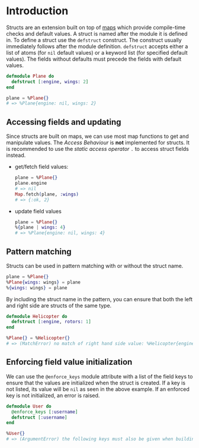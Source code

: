 # Introduction

Structs are an extension built on top of [maps][exercism-maps] which provide compile-time checks and default values. A struct is named after the module it is defined in. To define a struct use the `defstruct` construct. The construct usually immediately follows after the module definition. `defstruct` accepts either a list of atoms (for `nil` default values) or a keyword list (for specified default values). The fields without defaults must precede the fields with default values.

```elixir
defmodule Plane do
  defstruct [:engine, wings: 2]
end

plane = %Plane{}
# => %Plane{engine: nil, wings: 2}
```

## Accessing fields and updating

Since structs are built on maps, we can use most map functions to get and manipulate values. The _Access Behaviour_ is **not** implemented for structs. It is recommended to use the _static access operator_ `.` to access struct fields instead.

- get/fetch field values:

  ```elixir
  plane = %Plane{}
  plane.engine
  # => nil
  Map.fetch(plane, :wings)
  # => {:ok, 2}
  ```

- update field values

  ```elixir
  plane = %Plane{}
  %{plane | wings: 4}
  # => %Plane{engine: nil, wings: 4}
  ```

## Pattern matching

Structs can be used in pattern matching with or without the struct name.

```elixir
plane = %Plane{}
%Plane{wings: wings} = plane
%{wings: wings} = plane
```

By including the struct name in the pattern, you can ensure that both the left and right side are structs of the same type.

```elixir
defmodule Helicopter do
  defstruct [:engine, rotors: 1]
end

%Plane{} = %Helicopter{}
# => (MatchError) no match of right hand side value: %Helicopter{engine: nil, rotors: 1}
```

## Enforcing field value initialization

We can use the `@enforce_keys` module attribute with a list of the field keys to ensure that the values are initialized when the struct is created. If a key is not listed, its value will be `nil` as seen in the above example. If an enforced key is not initialized, an error is raised.

```elixir
defmodule User do
  @enforce_keys [:username]
  defstruct [:username]
end

%User{}
# => (ArgumentError) the following keys must also be given when building struct User: [:username]
```

[exercism-maps]: https://exercism.org/tracks/elixir/concepts/maps
